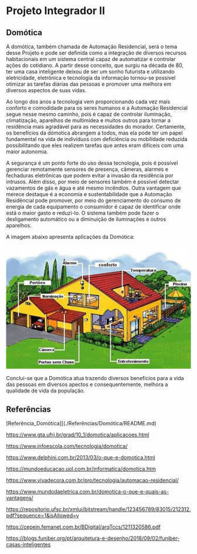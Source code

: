  # Projeto Integrador II
## Domótica
A domótica, também chamada de Automação Residencial, será o tema desse Projeto e pode ser definida como a integração de diversos recursos habitacionais em um sistema central capaz de automatizar e controlar ações do cotidiano. A partir desse conceito, que surgiu na década de 80, ter uma casa inteligente deixou de ser um sonho futurista e utilizando eletricidade, eletrônica e tecnologia da informação tornou-se possível otimizar as tarefas diárias das pessoas e promover uma melhora em diversos aspectos de suas vidas.

Ao longo dos anos a tecnologia vem proporcionando cada vez mais conforto e comodidade para os seres humanos e a Automação Residencial segue nesse mesmo caminho, pois é capaz de controlar iluminação, climatização, aparelhos de multimídea e muitos outros para tornar a residência mais agradável para as necessidades do morador. Certamente, os benefícios da dómotica abrangem a todos, mas ela pode ter um papel fundamental na vida de indivíduos com deficiência ou mobilidade reduzida possibilitando que eles realizem tarefas que antes eram difíceis com uma maior autonomia.

 A segurança é um ponto forte do uso dessa tecnologia, pois é possível gerenciar remotamente sensores de presença, câmeras, alarmes e fechaduras eletrônicas que podem evitar a invasão da residência por intrusos. Além disso, por meio de sensores também é possível detectar vazamentos de gás e água e até mesmo incêndios. Outra vantagem que merece destaque é a economia e sustentabilidade que a Automação Residêncial pode promover, por meio do gerenciamento do consumo de energia de cada equipamento o consumidor é capaz de identificar onde está o maior gasto e reduzi-lo. O sistema também pode fazer o desligamento automático ou a diminuição de iluminações e outros aparelhos.  

A imagem abaixo apresenta aplicações da Domótica:

![Domótica](./Imagens/domotica.PNG)

Conclui-se que a Domótica atua trazendo diversos benefícios para a vida das pessoas em diversos apectos e consequentemente, melhora a qualidade de vida da população. 

## Referências

[Referência_Domótica][(./Referências/Domótica/README.md)

<https://www.gta.ufrj.br/grad/10_1/domotica/aplicacoes.html>

<https://www.infoescola.com/tecnologia/domotica/>

<https://www.delphini.com.br/2013/03/o-que-e-domotica.html>

<https://mundoeducacao.uol.com.br/informatica/domotica.htm>

<https://www.vivadecora.com.br/pro/tecnologia/automacao-residencial/>

<https://www.mundodaeletrica.com.br/domotica-o-que-e-quais-as-vantagens/>

<https://repositorio.ufsc.br/xmlui/bitstream/handle/123456789/83015/212312.pdf?sequence=1&isAllowed=y>

<https://cepein.femanet.com.br/BDigital/arqTccs/1211320586.pdf>

<https://blogs.funiber.org/pt/arquitetura-e-desenho/2018/09/02/funiber-casas-inteligentes>
